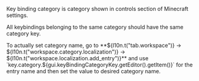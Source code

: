 Key binding category is category shown in controls section of Minecraft settings.

All keybindings belonging to the same category should have the same category key.

To actually set category name, go to **${l10n.t("tab.workspace")} -> ${l10n.t("workspace.category.localization")} ->
${l10n.t("workspace.localization.add_entry")}** and
use `key.category.${gui.keyBindingCategoryKey.getEditor().getItem()}` for the entry name and then set the value to
desired category name.